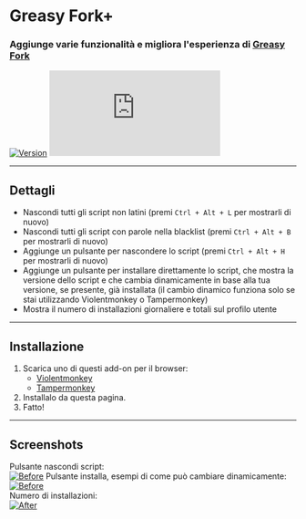 # Greasy Fork+

### Aggiunge varie funzionalità e migliora l'esperienza di [Greasy Fork](https://greasyfork.org/)

[![Version](https://img.shields.io/endpoint?url=https://runkit.io/ifelix18/userscript-version/branches/master/Userscripts/userscripts/meta/greasyfork-plus.meta.js&style=flat-square)](#) [![Size](https://img.shields.io/github/size/iFelix18/Userscripts/userscripts/greasyfork-plus.user.js?style=flat-square)](#)

---

## Dettagli

* Nascondi tutti gli script non latini (premi `Ctrl + Alt + L` per mostrarli di nuovo)
* Nascondi tutti gli script con parole nella blacklist (premi `Ctrl + Alt + B` per mostrarli di nuovo)
* Aggiunge un pulsante per nascondere lo script (premi `Ctrl + Alt + H` per mostrarli di nuovo)
* Aggiunge un pulsante per installare direttamente lo script, che mostra la versione dello script e che cambia dinamicamente in base alla tua versione, se presente, già installata (il cambio dinamico funziona solo se stai utilizzando Violentmonkey o Tampermonkey)
* Mostra il numero di installazioni giornaliere e totali sul profilo utente

---

## Installazione

1. Scarica uno di questi add-on per il browser:
    - [Violentmonkey](https://violentmonkey.github.io/)
    - [Tampermonkey](https://www.tampermonkey.net/)
2. Installalo da questa pagina.
3. Fatto!

---

## Screenshots

Pulsante nascondi script:<br>[![Before](https://i.imgur.com/PFRM1SW.png "Hide script button")](#)
Pulsante installa, esempi di come può cambiare dinamicamente:<br>[![Before](https://i.imgur.com/CO8wjFn.png "Install button")](#)    
Numero di installazioni:<br>[![After](https://i.imgur.com/1DlTEZV.png "Number of installations")](#)
